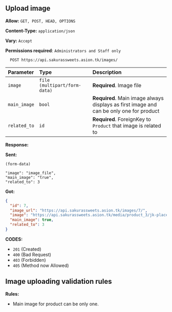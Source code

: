 ## Upload image

**Allow:** `GET, POST, HEAD, OPTIONS`

**Content-Type:** `application/json`

**Vary:** `Accept`

**Permissions required**: `Administrators and Staff only`

```
  POST https://api.sakurassweets.asion.tk/images/
```

| Parameter    | Type                         | Description                                                                             |
| :----------- | :--------------------------- | :-------------------------------------------------------------------------------------- |
| `image`      | `file (multipart/form-data)` | **Required**. Image file                                                                |
| `main_image` | `bool`                       | **Required**. Main image always displays as first image and can be only one for product |
| `related_to` | `id`                         | **Required**. ForeignKey to `Product` that image is related to                          |

**Response:**

**Sent:**

```
(form-data)

"image": "image_file",
"main_image": "true",
"related_to": 3
```

**Got:**

```json
{
  "id": 7,
  "image_url": "https://api.sakurassweets.asion.tk/images/7/",
  "image": "https://api.sakurassweets.asion.tk/media/product_3/jk-placeholder-image_LOB0DLt.jpg",
  "main_image": true,
  "related_to": 3
}
```

**CODES:**

- `201` (Created)
- `400` (Bad Request)
- `403` (Forbidden)
- `405` (Method now Allowed)

## Image uploading validation rules

**Rules:**

- Main image for product can be only one.
